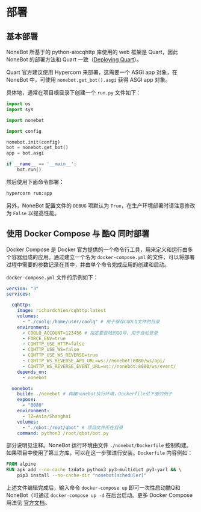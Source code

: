 # 部署

## 基本部署

NoneBot 所基于的 python-aiocqhttp 库使用的 web 框架是 Quart，因此 NoneBot 的部署方法和 Quart 一致（[Deploying Quart](https://pgjones.gitlab.io/quart/tutorials/deployment.html)）。

Quart 官方建议使用 Hypercorn 来部署，这需要一个 ASGI app 对象，在 NoneBot 中，可使用 `nonebot.get_bot().asgi` 获得 ASGI app 对象。

具体地，通常在项目根目录下创建一个 `run.py` 文件如下：

```python
import os
import sys

import nonebot

import config

nonebot.init(config)
bot = nonebot.get_bot()
app = bot.asgi

if __name__ == '__main__':
    bot.run()
```

然后使用下面命令部署：

```python
hypercorn run:app
```

另外，NoneBot 配置文件的 `DEBUG` 项默认为 `True`，在生产环境部署时请注意修改为 `False` 以提高性能。

## 使用 Docker Compose 与 酷Q 同时部署

Docker Compose 是 Docker 官方提供的一个命令行工具，用来定义和运行由多个容器组成的应用。通过建立一个名为 `docker-compose.yml` 的文件，可以将部署过程中需要的参数记录在其中，并由单个命令完成应用的创建和启动。

`docker-compose.yml` 文件的示例如下：

```yaml
version: "3"
services:

  cqhttp:
    image: richardchien/cqhttp:latest
    volumes:
      - "./coolq:/home/user/coolq" # 用于保存COOLQ文件的目录
    environment:
      - COOLQ_ACCOUNT=123456 # 指定要登陆的QQ号，用于自动登录
      - FORCE_ENV=true
      - CQHTTP_USE_HTTP=false
      - CQHTTP_USE_WS=false
      - CQHTTP_USE_WS_REVERSE=true
      - CQHTTP_WS_REVERSE_API_URL=ws://nonebot:8080/ws/api/
      - CQHTTP_WS_REVERSE_EVENT_URL=ws://nonebot:8080/ws/event/
    depends_on:
      - nonebot

  nonebot:
    build: ./nonebot # 构建nonebot执行环境，Dockerfile见下面的例子
    expose:
      - "8080"
    environment:
      - TZ=Asia/Shanghai
    volumes:
      - "./qbot:/root/qbot" # 项目文件所在目录
    command: python3 /root/qbot/bot.py
```

部分说明见注释。NoneBot 运行环境由文件 `./nonebot/Dockerfile` 控制构建。如果项目中使用了第三方库，可以在这一步骤进行安装。`Dockerfile` 内容例如：

```Dockerfile
FROM alpine
RUN apk add --no-cache tzdata python3 py3-multidict py3-yarl && \
    pip3 install --no-cache-dir "nonebot[scheduler]"
```

上述文件编辑完成后，输入命令 `docker-compose up` 即可一次性启动酷Q和 NoneBot（可通过 `docker-compose up -d` 在后台启动。更多 Docker Compose 用法见 [官方文档](https://docs.docker.com/compose/reference/overview/)。
